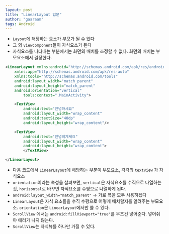 ```yaml
---
layout: post
title: "LinearLayout 입문"
author: "gaaraam"
tags: Android
---
```


- `Layout`에 해당하는 요소가 부모가 될 수 있다
- 그 외 `viewcomponent`들이 자식요소가 된다
- 자식요소를 나타내는 부분에서는 화면의 배치를 조정할 수 없다. 화면의 배치는 부모요소에서 결정한다.

```xml
<LinearLayout xmlns:android="http://schemas.android.com/apk/res/android"
    xmlns:app="http://schemas.android.com/apk/res-auto"
    xmlns:tools="http://schemas.android.com/tools"
    android:layout_width="match_parent"
    android:layout_height="match_parent"
    android:orientation="vertical" 
		tools:context=".MainActivity">

    <TextView
        android:text="안녕하세요"
        android:layout_width="wrap_content"
        android:textSize="40dp"
        android:layout_height="wrap_content"/>

    <TextView
        android:text="안녕히계세요"
        android:layout_width="wrap_content"
        android:layout_height="wrap_content">
        </TextView>

</LinearLayout>
```

- 다음 코드에서 `LinearLayout`에 해당하는 부분이 부모요소, 각각의 `textview` 가 자식요소
- `orientation`이라는 속성을 살펴보면, `vertical`은 자식요소를 수직으로 나열하는 것, `horizontal`로 바꾸면 자식요소를 수평으로 나열하게 된다.
- `android:layout_width="match_parent"` → 가로 폭을 모두 사용하겠다
- `LinearLayout`은 자식 요소들을 수직 수평으로 어떻게 배치할지를 알려주는 부모요소. `orientation`은 `LinearLayout`에서만 쓸 수 있다.
- `ScrollView` 에서는 `android:fillViewport="true"`를 무조건 넣어준다. 넣어줘야 에러가 나지 않는다.
- `ScrollView`는 자식뷰를 하나만 가질 수 있다.
